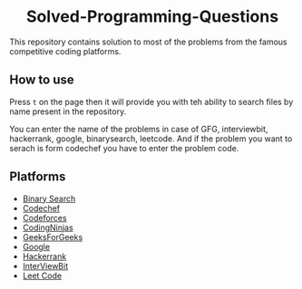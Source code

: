 <h1 align="center">Solved-Programming-Questions</h1>

This repository contains solution to most of the problems from the famous competitive coding platforms.

## How to use

Press `t` on the page then it will provide you with teh ability to search files by name present in the repository.

You can enter the name of the problems in case of GFG, interviewbit, hackerrank, google, binarysearch, leetcode.
And if the problem you want to serach is form codechef you have to enter the problem code.

## Platforms

- [Binary Search](https://binarysearch.com/)
- [Codechef](https://www.codechef.com/)
- [Codeforces](https://codeforces.com/)
- [CodingNinjas](https://www.codingninjas.com/)
- [GeeksForGeeks](https://practice.geeksforgeeks.org/explore/?)
- [Google](https://codingcompetitions.withgoogle.com/)
- [Hackerrank](https://www.hackerrank.com/dashboard)
- [InterViewBit](https://www.interviewbit.com/practice/)
- [Leet Code](https://leetcode.com/problemset/all/)
